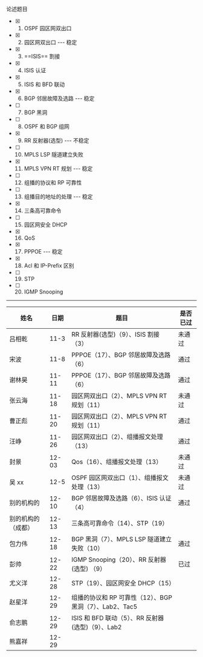 论述题目

- [x] 1. OSPF 园区网双出口
- [x] 2. 园区网双出口 --- 稳定
- [x] 3. ==ISIS== 割接
- [x] 4. ISIS 认证
- [x] 5. ISIS 和 BFD 联动
- [x]   6. BGP 邻居故障及选路 --- 稳定
- [ ] 7. BGP 黑洞
- [ ]  8. OSPF 和 BGP 组网
- [x]   9. RR 反射器(选型) --- 不稳定
- [ ]  10. MPLS LSP 隧道建立失败
- [x]   11. MPLS VPN RT 规划 --- 稳定
- [ ]   12. 组播的协议和 RP 可靠性
- [ ]   13. 组播目的地址的处理 --- 稳定
- [x]   14. 三条高可靠命令
- [ ]   15. 园区网安全 DHCP
- [x]  16. QoS
- [x]   17. PPPOE --- 稳定
- [x]   18. Acl 和 IP-Prefix 区别
- [ ]  19. STP
- [ ] 20. IGMP Snooping

------

| 姓名               | 日期  | 题目                                                    | 是否已过 |
| ------------------ | ----- | ------------------------------------------------------- | -------- |
| 吕相乾             | 11-3  | RR 反射器(选型)（9）、ISIS 割接（3）                    | 未通过   |
| 宋波               | 11-8  | PPPOE（17）、BGP 邻居故障及选路（6）                    | 通过     |
| 谢林昊             | 11-11 | PPPOE（17）、BGP 邻居故障及选路（6）                    | 通过     |
| 张云海             | 11-18 | 园区网双出口（2）、MPLS VPN RT 规划（11）               | 未通过   |
| 曹正彪             | 11-20 | 园区网双出口（2）、MPLS VPN RT 规划（11）               | 通过     |
| 汪峥               | 11-26 | 园区网双出口（2）、组播报文处理（13）                   | 通过     |
| 封景               | 12-03 | Qos（16）、组播报文处理（13）                           | 未通过   |
| 吴 xx              | 12-5  | OSPF 园区网双出口（1）、组播报文处理（13）              | 未通过   |
| 别的机构的         | 12-10 | BGP 邻居故障及选路（6）、ISIS 认证（4）                 | 通过     |
| 别的机构的（成都） | 12-13 | 三条高可靠命令（14）、STP（19）                         |          |
| 包力伟             | 12-18 | BGP 黑洞（7）、MPLS LSP 隧道建立失败（10）              | 通过     |
| 彭帅               | 12-22 | IGMP Snooping（20）、RR 反射器(选型) （9）              | 已过     |
| 尤义洋             | 12-28 | STP（19）、园区网安全 DHCP（15）                        |          |
| 赵星洋             | 12-29 | 组播的协议和 RP 可靠性（12）、BGP 黑洞（7）、Lab2、Tac5 |          |
| 俞志鹏             | 12-29 | ISIS 和 BFD 联动（5）、RR 反射器(选型)（9）、Lab2       |          |
| 熊嘉祥             | 12-29 |                                                         |          |


